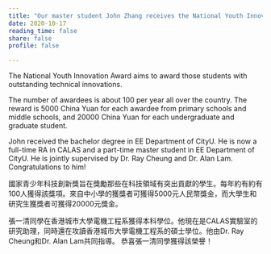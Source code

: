 ```yaml
---
title: "Our master student John Zhang receives the National Youth Innovation Award 2020"
date: 2020-10-17
reading_time: false
share: false
profile: false

---
```

The National Youth Innovation Award aims to award those students with outstanding technical innovations.
<!--more-->

The number of awardees is about 100 per year all over the country. The reward is 5000 China Yuan for each awardee from primary schools and middle schools, and 20000 China Yuan for each undergraduate and graduate student.

John received the bachelor degree in EE Department of CityU. He is now a full-time RA in CALAS and a part-time master student in EE Department of CityU. He is jointly supervised by Dr. Ray Cheung and Dr. Alan Lam. Congratulations to him!

國家青少年科技創新獎旨在獎勵那些在科技領域有突出貢獻的學生。每年約有約有100人獲得該獎項。來自中小學的獲獎者可獲得5000元人民幣獎金，而大學生和研究生獲獎者可獲得20000元獎金。

張一清同學在香港城市大學電機工程系獲得本科學位。他現在是CALAS實驗室的研究助理，同時還在攻讀香港城市大學電機工程系的碩士學位。他由Dr. Ray Cheung和Dr. Alan Lam共同指導。 恭喜張一清同學獲得該榮譽！